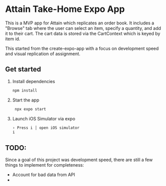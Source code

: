 # Attain Take-Home Expo App

This is a MVP app for Attain which replicates an order book. It includes a "Browse" tab where the user can 
select an item, specify a quantity, and add it to their cart. The cart data is stored via the CartContext
which is keyed by item id.

This started from the create-expo-app with a focus on development speed and visual replication of assignment.

## Get started

1. Install dependencies

   ```bash
   npm install 
   ```

2. Start the app

   ```bash
    npx expo start
   ```
3. Launch iOS Simulator via expo
   ```bash
   › Press i │ open iOS simulator
   i
   ```

## TODO:
Since a goal of this project was development speed, there are still a few things to implement for completeness:
- Account for bad data from API
- 